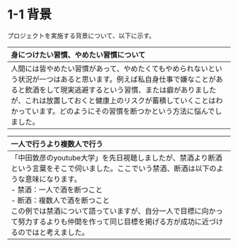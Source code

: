 # 1-1 背景

プロジェクトを実施する背景について、以下に示す。

|身につけたい習慣、やめたい習慣について|
|:---|
|人間には皆やめたい習慣があって、やめたくてもやめられないという状況が一つはあると思います。例えば私自身仕事で嫌なことがあると飲酒をして現実逃避するという習慣、または癖がありましたが、これは放置しておくと健康上のリスクが蓄積していくことはわかっています。どのようにその習慣を断つかという方法に悩んでしました。|

|一人で行うより複数人で行う|
|:---|
|「中田敦彦のyoutube大学」を先日視聴しましたが、禁酒より断酒という言葉をそこで伺いました。ここでいう禁酒、断酒は以下のような意味になります。<br> -  禁酒：一人で酒を断つこと <br> - 断酒：複数人で酒を断つこと<br>この例では禁酒について語っていますが、自分一人で目標に向かって努力するよりも仲間を作って同じ目標を掲げる方が成功に近づけるのではと考えました。|